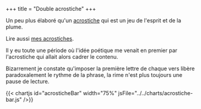 +++
title = "Double acrostiche"
+++

Un peu plus élaboré qu'un [acrostiche](https://fr.wikipedia.org/wiki/Acrostiche) qui est un jeu de l'esprit et de la plume.

Lire aussi [mes acrostiches](/tags/acrostiche).

Il y eu toute une période où l'idée poétique me venait en premier par l'acrostiche qui allait alors cadrer le contenu.

Bizarrement je constate qu'imposer la première lettre de chaque vers libère paradoxalement le rythme de la phrase, la rime n'est plus toujours une pause de lecture.

{{< chartjs id="acrosticheBar" width="75%" jsFile="../../charts/acrostiche-bar.js" />}}
